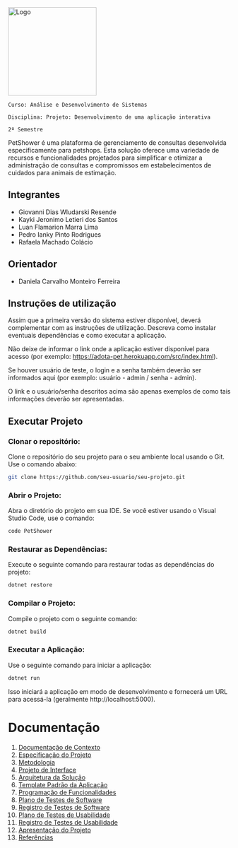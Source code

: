 <img src="https://github.com/ICEI-PUC-Minas-PMV-ADS/PetShower/assets/54692628/17526238-0c4d-445f-b318-6b1a794db53b" alt="Logo" width="200">

`Curso: Análise e Desenvolvimento de Sistemas`

`Disciplina: Projeto: Desenvolvimento de uma aplicação interativa`

`2º Semestre`

PetShower é uma plataforma de gerenciamento de consultas desenvolvida especificamente para petshops. Esta solução oferece uma variedade de recursos e funcionalidades projetados para simplificar e otimizar a administração de consultas e compromissos em estabelecimentos de cuidados para animais de estimação.

## Integrantes

* Giovanni Dias Wludarski Resende
* Kayki Jeronimo Letieri dos Santos
* Luan Flamarion Marra Lima
* Pedro Ianky Pinto Rodrigues
* Rafaela Machado Colácio

## Orientador

* Daniela Carvalho Monteiro Ferreira

## Instruções de utilização

Assim que a primeira versão do sistema estiver disponível, deverá complementar com as instruções de utilização. Descreva como instalar eventuais dependências e como executar a aplicação.

Não deixe de informar o link onde a aplicação estiver disponível para acesso (por exemplo: https://adota-pet.herokuapp.com/src/index.html).

Se houver usuário de teste, o login e a senha também deverão ser informados aqui (por exemplo: usuário - admin / senha - admin).

O link e o usuário/senha descritos acima são apenas exemplos de como tais informações deverão ser apresentadas.

## Executar Projeto

### Clonar o repositório:

Clone o repositório do seu projeto para o seu ambiente local usando o Git. Use o comando abaixo:

```bash
git clone https://github.com/seu-usuario/seu-projeto.git
```
### Abrir o Projeto:

Abra o diretório do projeto em sua IDE. Se você estiver usando o Visual Studio Code, use o comando:

```bash
code PetShower
```
### Restaurar as Dependências:

Execute o seguinte comando para restaurar todas as dependências do projeto:

```bash
dotnet restore
```
### Compilar o Projeto:

Compile o projeto com o seguinte comando:

```bash
dotnet build
```
### Executar a Aplicação:

Use o seguinte comando para iniciar a aplicação:

```bash
dotnet run
```
Isso iniciará a aplicação em modo de desenvolvimento e fornecerá um URL para acessá-la (geralmente http://localhost:5000).

# Documentação

<ol>
<li><a href="https://github.com/ICEI-PUC-Minas-PMV-ADS/PetShower/wiki/Documenta%C3%A7%C3%A3o-de-Contexto"> Documentação de Contexto</a></li>
<li><a href="https://github.com/ICEI-PUC-Minas-PMV-ADS/PetShower/wiki/Especifica%C3%A7%C3%B5es-do-Projeto"> Especificação do Projeto</a></li>
<li><a href="https://github.com/ICEI-PUC-Minas-PMV-ADS/PetShower/wiki/Metodologia"> Metodologia</a></li>
<li><a href="https://github.com/ICEI-PUC-Minas-PMV-ADS/PetShower/wiki/Projeto-de-Interface"> Projeto de Interface</a></li>
<li><a href="https://github.com/ICEI-PUC-Minas-PMV-ADS/PetShower/wiki/Arquitetura-da-Solu%C3%A7%C3%A3o"> Arquitetura da Solução</a></li>
<li><a href="https://github.com/ICEI-PUC-Minas-PMV-ADS/PetShower/wiki/Template-Padr%C3%A3o-da-Aplica%C3%A7%C3%A3o"> Template Padrão da Aplicação</a></li>
<li><a href="https://github.com/ICEI-PUC-Minas-PMV-ADS/PetShower/wiki/Programa%C3%A7%C3%A3o-de-Funcionalidades"> Programação de Funcionalidades</a></li>
<li><a href="https://github.com/ICEI-PUC-Minas-PMV-ADS/PetShower/wiki/Plano-de-Testes-de-Software"> Plano de Testes de Software</a></li>
<li><a href="https://github.com/ICEI-PUC-Minas-PMV-ADS/PetShower/wiki/Registro-de-Testes-de-Software"> Registro de Testes de Software</a></li>
<li><a href="https://github.com/ICEI-PUC-Minas-PMV-ADS/PetShower/wiki/Plano-de-Testes-de-Usabilidade"> Plano de Testes de Usabilidade</a></li>
<li><a href="https://github.com/ICEI-PUC-Minas-PMV-ADS/PetShower/wiki/Registro-de-Testes-de-Usabilidade"> Registro de Testes de Usabilidade</a></li>
<li><a href="https://github.com/ICEI-PUC-Minas-PMV-ADS/PetShower/wiki"> Apresentação do Projeto</a></li>
<li><a href="https://github.com/ICEI-PUC-Minas-PMV-ADS/PetShower/wiki/Refer%C3%AAncias"> Referências</a></li>
</ol>
